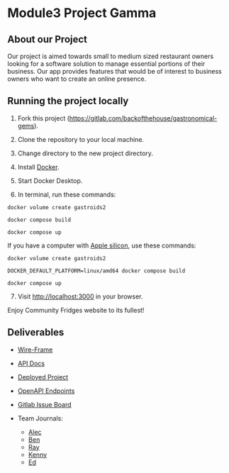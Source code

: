 # Module3 Project Gamma

## About our Project

Our project is aimed towards small to medium sized restaurant owners looking for a software solution to manage essential portions of their business. Our app provides features that would be of interest to business owners who want to create an online presence.  

## Running the project locally

1. Fork this project (https://gitlab.com/backofthehouse/gastronomical-gems).

2. Clone the repository to your local machine.

3. Change directory to the new project directory.

4. Install [Docker](https://www.docker.com/products/docker-desktop/).

5. Start Docker Desktop.

6. In terminal, run these commands:

```
docker volume create gastroids2

docker compose build

docker compose up
```
If you have a computer with [Apple silicon](https://support.apple.com/en-us/HT211814), use these commands:
```
docker volume create gastroids2

DOCKER_DEFAULT_PLATFORM=linux/amd64 docker compose build

docker compose up
```

7. Visit [http://localhost:3000](http://localhost:3000) in your browser.

Enjoy Community Fridges website to its fullest!

## Deliverables

- [Wire-Frame](docs/wireframes.md)

- [API Docs](docs/API_Documentation.md)

- [Deployed Project](https://backofthehouse.gitlab.io/gastronomical-gems)

- [OpenAPI Endpoints](https://mar-2-pt-fastrapi.mod3projects.com/docs#/)

- [Gitlab Issue Board](https://gitlab.com/backofthehouse/gastronomical-gems/-/issues)

- Team Journals:
  - [Alec](journals/alec_weinstein.MD)
  - [Ben](journals/Benjamin_Ostler.MD)
  - [Ray](journals/Raymond_quach.md)
  - [Kenny](journals/kenny_phung.md)
  - [Ed](journals/ed_lee.md)
